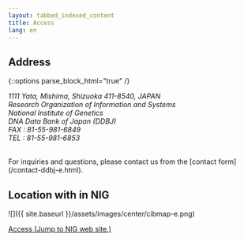 ```yaml
---
layout: tabbed_indexed_content
title: Access
lang: en
---
```


## Address <a name="ddbj-location"></a>

{::options parse_block_html="true" /}
<address>

1111 Yata, Mishima, Shizuoka 411-8540, JAPAN  
Research Organization of Information and Systems  
National Institute of Genetics  
DNA Data Bank of Japan (DDBJ)  
FAX : 81-55-981-6849  
TEL : 81-55-981-6853

</address><br>
For inquiries and questions, please contact us from the [contact form](/contact-ddbj-e.html).

## Location with in NIG <a name="cibmap"></a>

![]({{ site.baseurl }}/assets/images/center/cibmap-e.png)

[Access (Jump to NIG web site.)](https://www.nig.ac.jp/nig/about-nig/access)